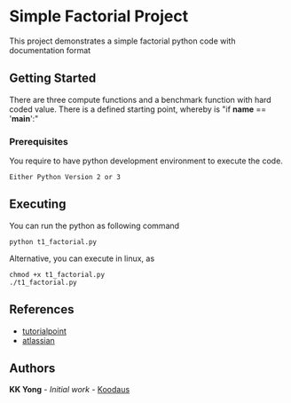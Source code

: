 # Simple Factorial Project 

This project demonstrates a simple factorial python code with documentation format


## Getting Started

There are three compute functions and a benchmark function with hard coded 
value.  There is a defined starting point, whereby is "if __name__ == '__main__':"
  
### Prerequisites

You require to have python development environment to execute the code. 

```
Either Python Version 2 or 3
```


## Executing 

You can run the python as following command

```
python t1_factorial.py
```

Alternative, you can execute in linux, as

```
chmod +x t1_factorial.py
./t1_factorial.py
```


## References

- [tutorialpoint](https://www.tutorialspoint.com/git/git_basic_concepts.htm)
- [atlassian](https://www.atlassian.com/git/tutorials/setting-up-a-repository)

## Authors

**KK Yong** - *Initial work* - [Koodaus](https://github.com/kehkok)
